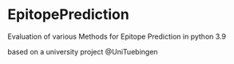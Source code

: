 # EpitopePrediction
Evaluation of various Methods for Epitope Prediction in python 3.9

based on a university project @UniTuebingen
